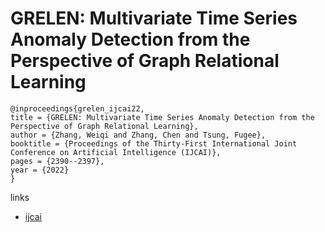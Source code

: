 # GRELEN: Multivariate Time Series Anomaly Detection from the Perspective of Graph Relational Learning

```
@inproceedings{grelen_ijcai22,
title = {GRELEN: Multivariate Time Series Anomaly Detection from the Perspective of Graph Relational Learning},
author = {Zhang, Weiqi and Zhang, Chen and Tsung, Fugee},
booktitle = {Proceedings of the Thirty-First International Joint Conference on Artificial Intelligence (IJCAI)},
pages = {2390--2397},
year = {2022}
}
```

links
- [ijcai](https://www.ijcai.org/Proceedings/2022/332)
